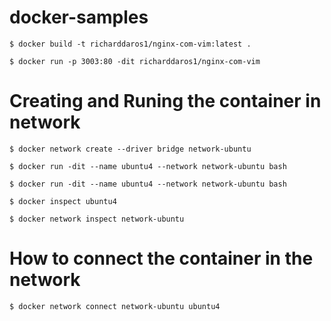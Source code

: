 # docker-samples

``$ docker build -t richarddaros1/nginx-com-vim:latest .``

``$ docker run -p 3003:80 -dit richarddaros1/nginx-com-vim``


# Creating and Runing the container in network

``$ docker network create --driver bridge network-ubuntu ``

``$ docker run -dit --name ubuntu4 --network network-ubuntu bash ``

``$ docker run -dit --name ubuntu4 --network network-ubuntu bash ``

``$ docker inspect ubuntu4 ``

``$ docker network inspect network-ubuntu``

# How to connect the container in the network

``$ docker network connect network-ubuntu ubuntu4 ``

